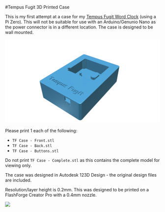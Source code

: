 #Tempus Fugit 3D Printed Case

This is my first attempt at a case for my [Tempus Fugit Word Clock](https://meanderingpi.wordpress.com/tf-wordclock1/) (using a Pi Zero).  This will not be suitable for use with an Arduino/Genunio Nano as the power connector is in a different location.  The case is designed to be wall mounted.

![](Case.png)


Please print 1 each of the following:

- `TF Case - Front.stl`
- `TF Case - Back.stl`
- `TF Case - Buttons.stl`

Do not print `TF Case - Complete.stl` as this contains the complete model for viewing only.

The case was designed in Autodesk 123D Design - the original design files are included.

Resolution/layer height is 0.2mm.  This was designed to be printed on a FlashForge Creator Pro with a 0.4mm nozzle.

![](Rear.png)

